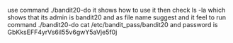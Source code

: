 use command
./bandit20-do 
it shows how to use it
then check ls -la
which shows that its admin is bandit20 and as file name suggest and it feel to run command
./bandit20-do cat /etc/bandit_pass/bandit20
and password is GbKksEFF4yrVs6il55v6gwY5aVje5f0j
